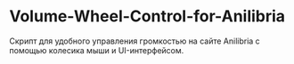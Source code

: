 # Volume-Wheel-Control-for-Anilibria
Скрипт для удобного управления громкостью на сайте Anilibria с помощью колесика мыши и UI-интерфейсом.
